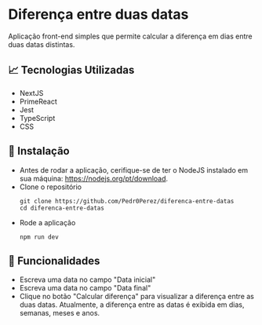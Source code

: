 # Diferença entre duas datas
Aplicação front-end simples que permite calcular a diferença em dias entre duas datas distintas. 

## 📈 Tecnologias Utilizadas
- NextJS
- PrimeReact
- Jest
- TypeScript
- CSS

## 🔧 Instalação
- Antes de rodar a aplicação, cerifique-se de ter o NodeJS instalado em sua máquina: https://nodejs.org/pt/download.
- Clone o repositório
  ```
  git clone https://github.com/Pedr0Perez/diferenca-entre-datas
  cd diferenca-entre-datas
  ```
- Rode a aplicação
  ```
  npm run dev
  ```

## 📘 Funcionalidades
- Escreva uma data no campo "Data inicial"
- Escreva uma data no campo "Data final"
- Clique no botão "Calcular diferença" para visualizar a diferença entre as duas datas. Atualmente, a diferença entre as datas é exibida em dias, semanas, meses e anos.
